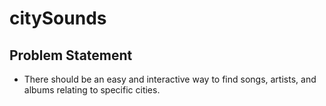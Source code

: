 # citySounds

## Problem Statement
* There should be an easy and interactive way to find songs, artists, and albums relating to specific cities. 
